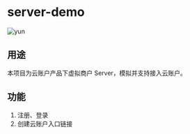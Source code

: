 # server-demo

![yun](https://www.yunzhanghu.com/img/logo.png)

## 用途

本项目为云账户产品下虚拟商户 Server，模拟并支持接入云账户。

## 功能

1. 注册、登录
1. 创建云账户入口链接
